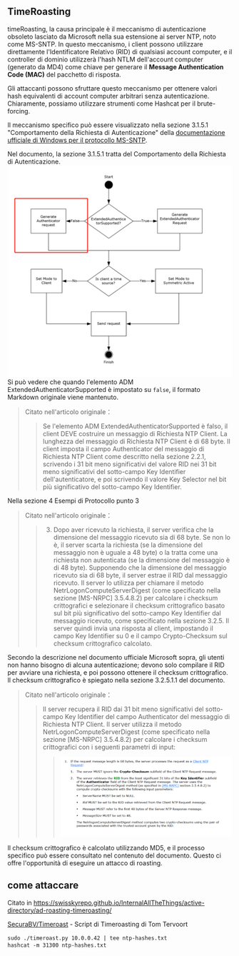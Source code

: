 ## TimeRoasting

timeRoasting, la causa principale è il meccanismo di autenticazione obsoleto lasciato da Microsoft nella sua estensione ai server NTP, noto come MS-SNTP. In questo meccanismo, i client possono utilizzare direttamente l'Identificatore Relativo (RID) di qualsiasi account computer, e il controller di dominio utilizzerà l'hash NTLM dell'account computer (generato da MD4) come chiave per generare il **Message Authentication Code (MAC)** del pacchetto di risposta.

Gli attaccanti possono sfruttare questo meccanismo per ottenere valori hash equivalenti di account computer arbitrari senza autenticazione. Chiaramente, possiamo utilizzare strumenti come Hashcat per il brute-forcing.

Il meccanismo specifico può essere visualizzato nella sezione 3.1.5.1 "Comportamento della Richiesta di Autenticazione" della [documentazione ufficiale di Windows per il protocollo MS-SNTP](https://winprotocoldoc.z19.web.core.windows.net/MS-SNTP/%5bMS-SNTP%5d.pdf).

Nel documento, la sezione 3.1.5.1 tratta del Comportamento della Richiesta di Autenticazione.
![](../../images/Pasted%20image%2020250709114508.png)
Si può vedere che quando l'elemento ADM ExtendedAuthenticatorSupported è impostato su `false`, il formato Markdown originale viene mantenuto.

>Citato nell'articolo originale：
>>Se l'elemento ADM ExtendedAuthenticatorSupported è falso, il client DEVE costruire un messaggio di Richiesta NTP Client. La lunghezza del messaggio di Richiesta NTP Client è di 68 byte. Il client imposta il campo Authenticator del messaggio di Richiesta NTP Client come descritto nella sezione 2.2.1, scrivendo i 31 bit meno significativi del valore RID nei 31 bit meno significativi del sotto-campo Key Identifier dell'autenticatore, e poi scrivendo il valore Key Selector nel bit più significativo del sotto-campo Key Identifier.

Nella sezione 4 Esempi di Protocollo punto 3

>Citato nell'articolo originale：
>>3. Dopo aver ricevuto la richiesta, il server verifica che la dimensione del messaggio ricevuto sia di 68 byte. Se non lo è, il server scarta la richiesta (se la dimensione del messaggio non è uguale a 48 byte) o la tratta come una richiesta non autenticata (se la dimensione del messaggio è di 48 byte). Supponendo che la dimensione del messaggio ricevuto sia di 68 byte, il server estrae il RID dal messaggio ricevuto. Il server lo utilizza per chiamare il metodo NetrLogonComputeServerDigest (come specificato nella sezione [MS-NRPC] 3.5.4.8.2) per calcolare i checksum crittografici e selezionare il checksum crittografico basato sul bit più significativo del sotto-campo Key Identifier dal messaggio ricevuto, come specificato nella sezione 3.2.5. Il server quindi invia una risposta al client, impostando il campo Key Identifier su 0 e il campo Crypto-Checksum sul checksum crittografico calcolato.

Secondo la descrizione nel documento ufficiale Microsoft sopra, gli utenti non hanno bisogno di alcuna autenticazione; devono solo compilare il RID per avviare una richiesta, e poi possono ottenere il checksum crittografico. Il checksum crittografico è spiegato nella sezione 3.2.5.1.1 del documento.

>Citato nell'articolo originale：
>>Il server recupera il RID dai 31 bit meno significativi del sotto-campo Key Identifier del campo Authenticator del messaggio di Richiesta NTP Client. Il server utilizza il metodo NetrLogonComputeServerDigest (come specificato nella sezione [MS-NRPC] 3.5.4.8.2) per calcolare i checksum crittografici con i seguenti parametri di input:
>>>![](../../images/Pasted%20image%2020250709115757.png)

Il checksum crittografico è calcolato utilizzando MD5, e il processo specifico può essere consultato nel contenuto del documento. Questo ci offre l'opportunità di eseguire un attacco di roasting.

## come attaccare

Citato in https://swisskyrepo.github.io/InternalAllTheThings/active-directory/ad-roasting-timeroasting/

[SecuraBV/Timeroast](https://github.com/SecuraBV/Timeroast) - Script di Timeroasting di Tom Tervoort
```
sudo ./timeroast.py 10.0.0.42 | tee ntp-hashes.txt
hashcat -m 31300 ntp-hashes.txt
